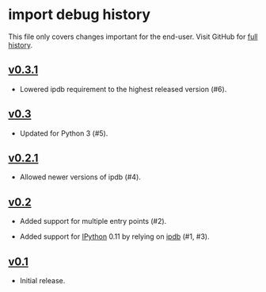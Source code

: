 import debug history
====================

This file only covers changes important for the end-user.  Visit GitHub
for [full history][].

  [full history]: https://github.com/narfdotpl/debug/commits/master


[v0.3.1][]
----------

 - Lowered ipdb requirement to the highest released version (#6).


[v0.3][]
--------

 - Updated for Python 3 (#5).


[v0.2.1][]
----------

 - Allowed newer versions of ipdb (#4).


[v0.2][]
--------

 - Added support for multiple entry points (#2).

 - Added support for [IPython][] 0.11 by relying on [ipdb][] (#1, #3).

  [IPython]: http://ipython.org/
  [ipdb]: https://github.com/gotcha/ipdb


[v0.1][]
--------

 - Initial release.


  [v0.3.1]: https://github.com/narfdotpl/debug/compare/v0.3.0...v0.3.1
  [v0.3]: https://github.com/narfdotpl/debug/compare/v0.2.1...v0.3.0
  [v0.2.1]: https://github.com/narfdotpl/debug/compare/v0.2.0...v0.2.1
  [v0.2]: https://github.com/narfdotpl/debug/compare/v0.1.0...v0.2.0
  [v0.1]: https://github.com/narfdotpl/debug/compare/9fd90f8...v0.1.0
